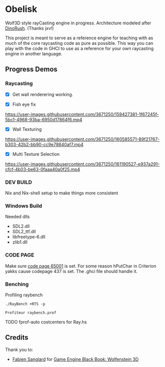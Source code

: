 # Obelisk

Wolf3D style rayCasting engine in progress. Architecture modeled after [DinoRush](https://github.com/jxv/dino-rush). (Thanks jxv!)

This project is meant to serve as a reference engine for teaching with as much of the core raycasting code as pure as possible. This way you can play with the code in GHCI to use as a reference for your own raycasting engine in another language.

## Progress Demos

### Raycasting

- [x] Get wall renderering working.

- [x] Fish eye fix

https://user-images.githubusercontent.com/3671250/159427381-1f67245f-5bc1-4968-93ba-6950d17864f6.mp4

- [x] Wall Texturing

https://user-images.githubusercontent.com/3671250/160585571-89f21767-b303-42b2-bb90-cc9e78840af7.mp4

- [x] Multi Texture Selection

https://user-images.githubusercontent.com/3671250/161190527-e937a291-cfcf-4b03-be63-0faaa40a0f25.mp4

### DEV BUILD
Nix and Nix-shell setup to make things more consistent

### Windows Build

Needed dlls

- SDL2.dll
- SDL2_ttf.dll
- libfreetype-6.dll
- zlib1.dll

### CODE PAGE

Make sure [code page 65001](https://stackoverflow.com/a/25373117) is set. For some reason hPutChar in Criterion yakks cause codepage 437 is set. The .ghci file should handle it.

### Benching

Profiling raybench
```
./RayBench +RTS -p
```
```
Profiteur raybench.prof
```

TODO fprof-auto costcenters for Ray.hs

## Credits

Thank you to:

- [Fabien Sanglard](https://fabiensanglard.net/) for [Game Engine Black Book: Wolfenstein 3D](https://fabiensanglard.net/gebb/index.html)
